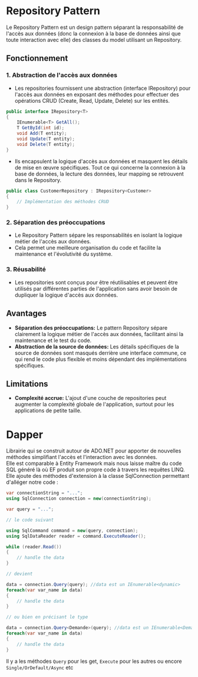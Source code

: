# Repository Pattern

Le Repository Pattern est un design pattern séparant la responsabilité de l'accès aux données (donc la connexion à la base de données ainsi que toute interaction avec elle) des classes du model utilisant un Repository.

## Fonctionnement

### 1. Abstraction de l'accès aux données

- Les repositories fournissent une abstraction (interface IRepository) pour l'accès aux données en exposant des méthodes pour effectuer des opérations CRUD (Create, Read, Update, Delete) sur les entités.

```csharp
public interface IRepository<T>
{
    IEnumerable<T> GetAll();
    T GetById(int id);
    void Add(T entity);
    void Update(T entity);
    void Delete(T entity);
}
```

- Ils encapsulent la logique d'accès aux données et masquent les détails de mise en œuvre spécifiques. Tout ce qui concerne la connexion à la base de données, la lecture des données, leur mapping se retrouvent dans le Repository.

```csharp
public class CustomerRepository : IRepository<Customer>
{
    // Implémentation des méthodes CRUD
}
```

### 2. Séparation des préoccupations

- Le Repository Pattern sépare les responsabilités en isolant la logique métier de l'accès aux données.
- Cela permet une meilleure organisation du code et facilite la maintenance et l'évolutivité du système.

### 3. Réusabilité

- Les repositories sont conçus pour être réutilisables et peuvent être utilisés par différentes parties de l'application sans avoir besoin de dupliquer la logique d'accès aux données.

## Avantages 

- **Séparation des préoccupations:** Le pattern Repository sépare clairement la logique métier de l'accès aux données, facilitant ainsi la maintenance et le test du code.
- **Abstraction de la source de données:** Les détails spécifiques de la source de données sont masqués derrière une interface commune, ce qui rend le code plus flexible et moins dépendant des implémentations spécifiques.

## Limitations

- **Complexité accrue:** L'ajout d'une couche de repositories peut augmenter la complexité globale de l'application, surtout pour les applications de petite taille.

# Dapper

Librairie qui se construit autour de ADO.NET pour apporter de nouvelles méthodes simplifiant l'accès et l'interaction avec les données.<br>
Elle est comparable à Entity Framework mais nous laisse maître du code SQL généré là où EF produit son propre code à travers les requêtes LINQ.
Elle ajoute des méthodes d'extension à la classe SqlConnection permettant d'alléger notre code :

```csharp
var connectionString = "...";
using SqlConnection connection = new(connectionString);

var query = "...";

// le code suivant

using SqlCommand command = new(query, connection);
using SqlDataReader reader = command.ExecuteReader();

while (reader.Read())
{
    // handle the data
}

// devient

data = connection.Query(query); //data est un IEnumerable<dynamic>
foreach(var var_name in data)
{
    // handle the data
}

// ou bien en précisant le type

data = connection.Query<Demande>(query); //data est un IEnumerable<Demande>
foreach(var var_name in data)
{
    // handle the data
}
```

Il y a les méthodes `Query` pour les get, `Execute` pour les autres ou encore `Single/OrDefault/Async` etc
